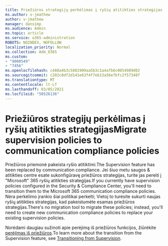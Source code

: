 ```yaml
---
title: Priežiūros strategijų perkėlimas į ryšių atitikties strategijas
ms.author: v-jmathew
author: v-jmathew
manager: dansimp
ms.audience: Admin
ms.topic: article
ms.service: o365-administration
ROBOTS: NOINDEX, NOFOLLOW
localization_priority: Normal
ms.collection: Adm_O365
ms.custom:
- "9000549"
- "7456"
ms.openlocfilehash: c488a4b3c5881909aa5b3c1a4afb6c0054989d02
ms.sourcegitcommit: c202c0df2d141e63f4f7eb13a56efbfc2f57348f
ms.translationtype: MT
ms.contentlocale: lt-LT
ms.lasthandoff: 03/05/2021
ms.locfileid: "50526136"
---
```

# <a name="migrate-supervision-policies-to-communication-compliance-policies"></a><span data-ttu-id="a37ca-102">Priežiūros strategijų perkėlimas į ryšių atitikties strategijas</span><span class="sxs-lookup"><span data-stu-id="a37ca-102">Migrate supervision policies to communication compliance policies</span></span>

<span data-ttu-id="a37ca-103">Priežiūros priemonė pakeista ryšio atitiktimi.</span><span class="sxs-lookup"><span data-stu-id="a37ca-103">The Supervision feature has been replaced by communication compliance.</span></span> <span data-ttu-id="a37ca-104">Jei šiuo metu saugos & atitikties centre esate sukonfigūravę priežiūros strategijas, turite jas pereiti į "Microsoft" 365 ryšių atitikties strategijas.</span><span class="sxs-lookup"><span data-stu-id="a37ca-104">If you currently have supervision policies configured in the Security & Compliance Center, you'll need to transition them to the Microsoft 365 communication compliance policies.</span></span> <span data-ttu-id="a37ca-105">Nėra perkėlimo įrankio šiai politikai perkelti; Vietoj to turėsite sukurti naujas ryšių atitikties strategijas, kad pakeistumėte esamas priežiūros strategijas.</span><span class="sxs-lookup"><span data-stu-id="a37ca-105">There's no migration tool to migrate these policies; instead, you'll need to create new communication compliance policies to replace your existing supervision policies.</span></span>

<span data-ttu-id="a37ca-106">Norėdami daugiau sužinoti apie perėjimą iš priežiūros funkcijos, žiūrėkite [perėjimas iš priežiūros](https://go.microsoft.com/fwlink/?linkid=2128750).</span><span class="sxs-lookup"><span data-stu-id="a37ca-106">To learn more about the transition from the Supervision feature, see [Transitioning from Supervision](https://go.microsoft.com/fwlink/?linkid=2128750).</span></span>
